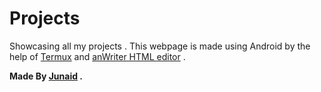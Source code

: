 # Projects
Showcasing all my projects . This webpage is made using Android by the help of [Termux](https://play.google.com/store/apps/details?id=com.termux) and [anWriter HTML editor](https://play.google.com/store/apps/details?id=com.ansm.anwriter) .

**Made By [Junaid](https://abujuni.dev) .**
